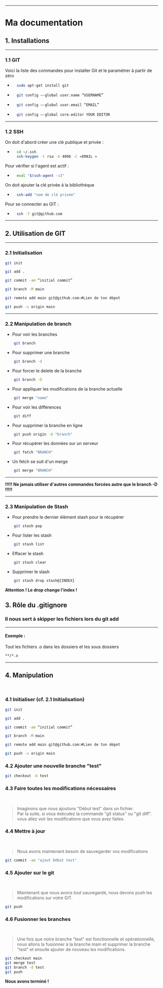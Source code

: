 
---
# Ma documentation


## 1. Installations

---
### 1.1 GIT

Voici la liste des commandes pour installer Git et le paramétrer à partir de zéro

- ```bash
    sudo apt-get install git
    ```

- ```bash
    git config –-global user.name “USERNAME”
    ```

- ```bash
    git config –-global user.email “EMAIL”
    ```

- ```bash
    git config –-global core.editor YOUR EDITOR
    ```



---
### 1.2 SSH

On doit d'abord créer une clé publique et privée :

- ```bash
    cd ~/.ssh
    ssh-keygen -t rsa -b 4096 -C «EMAIL »
    ```

Pour vérifier si l'agent est actif :

- ```bash
    eval "$(ssh-agent -s)"
    ```

On doit ajouter la clé privée à la bibliothèque

- ```bash
    ssh-add "nom de clé privée"
    ```

Pour se connecter au GIT : 

- ```bash
    ssh -T git@github.com
    ```
---
## 2. Utilisation de GIT

---
### 2.1 Initialisation

```bash
git init

git add .

git commit -am “initial commit” 

git branch -M main

git remote add main git@github.com:#Lien de ton dépot

git push -u origin main
```

---

### 2.2 Manipulation de branch

- Pour voir les branches 
```bash
    git branch
```

- Pour supprimer une branche 
```bash
    git branch -d
```

- Pour forcer le delete de la branche
```bash
    git branch -D
```

- Pour appliquer les modifications de la branche actuelle
```bash
    git merge "name"
```

- Pour voir les différences 
```bash
    git diff
```

- Pour supprimer la branche en ligne
```bash
    git push origin -d "branch"
```

- Pour récupérer les données sur un serveur
```bash
    git fetch "BRANCH"
```

- Un fetch se suit d'un merge
```bash
    git merge "BRANCH"
```

---

**!!!!! Ne jamais utiliser d'autres commandes forcées autre que le branch -D !!!!!**

---

### 2.3 Manipulation de Stash

- Pour prendre le dernier élément stash pour le récupérer
```bash
    git stash pop
```

- Pour lister les stash 
```bash
    git stash list
```

- Effacer le stash
```bash
    git stash clear
```

- Supprimer le slash 
```bash
    git stash drop stash@{INDEX}
```
**Attention ! Le drop change l'index !**

## 3. Rôle du .gitignore 

### Il nous sert à skipper les fichiers lors du git add

---

#### Exemple : 
Tout les fichiers .o dans les dossiers et les sous dossiers

```bash
**/*.o
```

---

## 4. Manipulation

<br />
 
### 4.1 Initialiser (cf. 2.1 Initialisation)
```bash
git init

git add .

git commit -am “initial commit” 

git branch -M main

git remote add main git@github.com:#Lien de ton dépot

git push -u origin main
```
### 4.2 Ajouter une nouvelle branche "test"
```bash
git checkout -b test
```
### 4.3  Faire toutes les modifications nécessaires  
<br />

>   Imaginons que nous ajoutons "Début test" dans un fichier.  
>   Par la suite, si vous éxécutez la commande "git status" ou "git diff".   
>   vous allez voir les modifications que vous avez faites.

### 4.4 Mettre à jour
<br />

> Nous avons maintenant besoin de sauvegarder vos modifications
```bash
git commit -am "ajout Début test"
```
### 4.5 Ajouter sur le git
<br />

> Maintenant que nous avons tout sauvegardé, nous devons push les modifications sur votre GIT.  

```bash
git push
``` 

### 4.6 Fusionner les branches
<br />

> Une fois que notre branche "test" est fonctionnelle et opérationnelle, nous allons la fusionner à la branche main et supprimer la branche "test" et ensuite ajouter de nouveau les modifications.  

```bash
git checkout main
git merge test
git branch -d test
git push
```

**Nous avons terminé !**